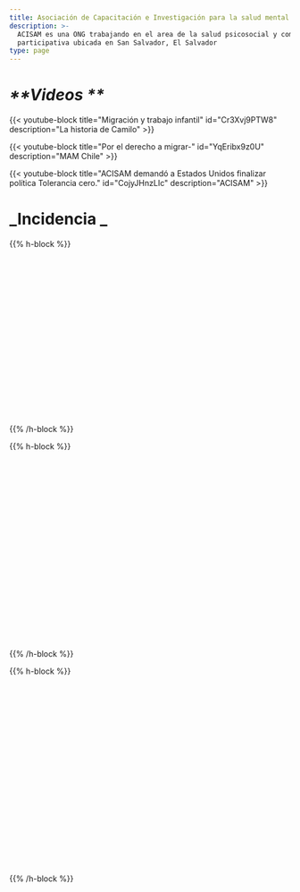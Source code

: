 ```yaml
---
title: Asociación de Capacitación e Investigación para la salud mental
description: >-
  ACISAM es una ONG trabajando en el area de la salud psicosocial y comunicación
  participativa ubicada en San Salvador, El Salvador
type: page
---
```

# _**Videos **_

{{< youtube-block title="Migración y trabajo infantil" id="Cr3Xvj9PTW8" description="La historia de Camilo" >}}

{{< youtube-block title="Por el derecho a migrar-" id="YqEribx9z0U" description="MAM Chile" >}}

{{< youtube-block title="ACISAM demandó a Estados Unidos finalizar política Tolerancia cero." id="CojyJHnzLIc" description="ACISAM" >}}

# **_Incidencia _**

{{% h-block %}}<div data-configid="26988739/64741606" style="width:400px; height:300px;" class="issuuembed"></div> <script type="text/javascript" src="//e.issuu.com/embed.js" async="true"></script>{{% /h-block %}}

{{% h-block %}}<div data-configid="26988739/64741289" style="width:525px; height:340px;" class="issuuembed"></div> <script type="text/javascript" src="//e.issuu.com/embed.js" async="true"></script>{{% /h-block %}}

{{% h-block %}}<div data-configid="26988739/64741336" style="width:525px; height:340px;" class="issuuembed"></div> <script type="text/javascript" src="//e.issuu.com/embed.js" async="true"></script>{{% /h-block %}}
